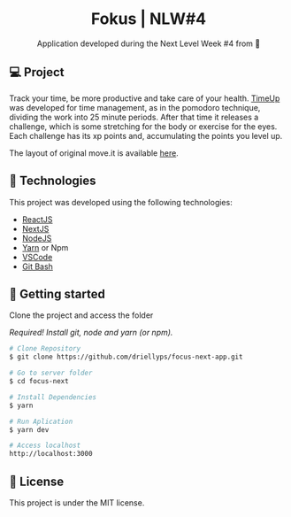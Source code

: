<h1 align="center">
    Fokus | NLW#4
</h1>
<p align="center"> Application developed during the Next Level Week #4 from 🚀 </p>



## 💻 Project

Track your time, be more productive and take care of your health. <a href="https://timeup.vercel.app">TimeUp</a> was developed for time management, as in the pomodoro technique, dividing the work into 25 minute periods. After that time it releases a challenge, which is some stretching for the body or exercise for the eyes. Each challenge has its xp points and, accumulating the points you level up.

The layout of original move.it is available <a href="https://www.figma.com/file/ge20pu3ofMOKoliUyKx1Nl/?viewer=1&node-id=">here</a>.

## 👾 Technologies

This project was developed using the following technologies:

- [ReactJS](https://reactjs.org)
- [NextJS](https://nextjs.org)
- [NodeJS](https://nodejs.org/en/)
- [Yarn](https://yarnpkg.com) or Npm
- [VSCode](https://code.visualstudio.com)
- [Git Bash](https://gitforwindows.org/)

## 🚀 Getting started

Clone the project and access the folder

<i>Required! Install git, node and yarn (or npm).</i>

```bash
# Clone Repository
$ git clone https://github.com/driellyps/focus-next-app.git

# Go to server folder
$ cd focus-next

# Install Dependencies
$ yarn

# Run Aplication
$ yarn dev

# Access localhost
http://localhost:3000
```

<h2 id="license"> 📝 License </h2>

This project is under the MIT license.
